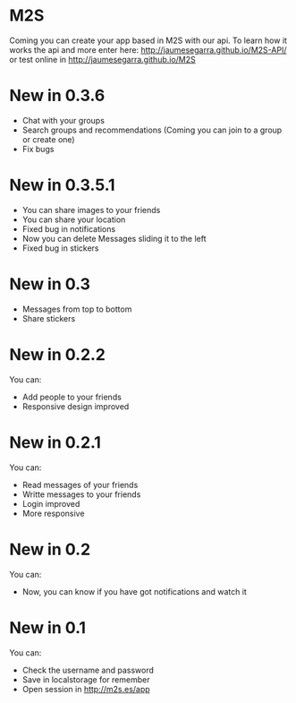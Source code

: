 M2S
===

Coming you can create your app based in M2S with our api.
To learn how it works the api and more enter here:
http://jaumesegarra.github.io/M2S-API/ or test online in http://jaumesegarra.github.io/M2S

New in 0.3.6
===
 - Chat with your groups
 - Search groups and recommendations (Coming you can join to a group or create one)
 - Fix bugs
 
New in 0.3.5.1
===
 - You can share images to your friends
 - You can share your location
 - Fixed bug in notifications
 - Now you can delete Messages sliding it to the left
 - Fixed bug in stickers
 
New in 0.3
===
 - Messages from top to bottom
 - Share stickers

New in 0.2.2
===
You can:
  - Add people to your friends
  - Responsive design improved
  
New in 0.2.1
===
You can:
  - Read messages of your friends
  - Writte messages to your friends
  - Login improved
  - More responsive
  
New in 0.2
===
You can:
  - Now, you can know if you have got notifications and watch it

New in 0.1
===
You can:
  - Check the username and password
  - Save in localstorage for remember
  - Open session in http://m2s.es/app
